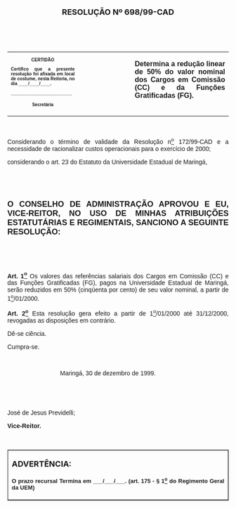 <BODY>

<B><FONT SIZE=4><P ALIGN="CENTER"></P>
<P ALIGN="CENTER">RESOLU&Ccedil;&Atilde;O  Nº  698/99-CAD</P>
</B></FONT><FONT FACE="Arial">
<P>&nbsp;</P>
<P>&nbsp;</P></FONT>
<TABLE CELLSPACING=0 BORDER=0 CELLPADDING=7 WIDTH=621>
<TR><TD WIDTH="32%" VALIGN="TOP">
<B><FONT FACE="Arial" SIZE=1><P ALIGN="CENTER">CERTID&Atilde;O</P>
<P ALIGN="JUSTIFY">   Certifico que a presente resolu&ccedil;&atilde;o foi afixada em local de costume, nesta Reitoria, no dia ____/____/____.</P>
<P ALIGN="JUSTIFY"></P>
<P ALIGN="JUSTIFY">_________________________</P>
<P ALIGN="CENTER">Secret&aacute;ria</B></FONT></TD>
<TD WIDTH="24%" VALIGN="TOP">&nbsp;</TD>
<TD WIDTH="44%" VALIGN="TOP">
<B><FONT FACE="Arial"><P ALIGN="JUSTIFY">Determina a redu&ccedil;&atilde;o linear de 50% do valor nominal dos Cargos em Comiss&atilde;o (CC) e da Fun&ccedil;&otilde;es Gratificadas (FG).</B></FONT></TD>
</TR>
</TABLE>

<FONT FACE="Arial"><P ALIGN="JUSTIFY"></P>
<P ALIGN="JUSTIFY">&nbsp;</P>
<P ALIGN="JUSTIFY">&#9;Considerando o t&eacute;rmino de validade da Resolu&ccedil;&atilde;o n<U><SUP>o</U></SUP> 172/99-CAD e a necessidade de racionalizar custos operacionais para o exerc&iacute;cio de 2000;</P>
<P ALIGN="JUSTIFY">&#9;considerando o art. 23 do Estatuto da Universidade Estadual de Maring&aacute;,</P>
<P ALIGN="JUSTIFY"></P>
<P ALIGN="JUSTIFY">&nbsp;</P>
<P ALIGN="JUSTIFY">&nbsp;</P>
</FONT><B><FONT FACE="Arial" SIZE=4><P ALIGN="JUSTIFY">O CONSELHO DE ADMINISTRA&Ccedil;&Atilde;O APROVOU E EU, VICE-REITOR, NO USO DE MINHAS ATRIBUI&Ccedil;&Otilde;ES ESTATUT&Aacute;RIAS E REGIMENTAIS, SANCIONO A SEGUINTE RESOLU&Ccedil;&Atilde;O:</P>
</B></FONT><FONT FACE="Arial">
<P>&nbsp;</P>
<P>&nbsp;</P>
<B><P ALIGN="JUSTIFY">&#9;Art. 1<U><SUP>o</B></U></SUP> Os valores das refer&ecirc;ncias salariais dos Cargos em Comiss&atilde;o (CC) e das Fun&ccedil;&otilde;es Gratificadas (FG), pagos na Universidade Estadual de Maring&aacute;, ser&atilde;o reduzidos em 50% (cinq&uuml;enta por cento) de seu valor nominal, a partir de 1<U><SUP>o</U></SUP>/01/2000.</P>
<B><P ALIGN="JUSTIFY">&#9;Art. 2<U><SUP>o</B></U></SUP> Esta resolu&ccedil;&atilde;o gera efeito a partir de 1<U><SUP>o</U></SUP>/01/2000 at&eacute; 31/12/2000, revogadas as disposi&ccedil;&otilde;es em contr&aacute;rio.</P>
<P ALIGN="JUSTIFY">&#9;D&ecirc;-se ci&ecirc;ncia.</P>
<P ALIGN="JUSTIFY">&#9;Cumpra-se.</P>
<P ALIGN="JUSTIFY"></P>
<P ALIGN="JUSTIFY">&nbsp;</P><DIR>
<DIR>
<DIR>

<P ALIGN="JUSTIFY">&#9;&#9;&#9;Maring&aacute;, 30 de dezembro  de 1999.</P>
<P ALIGN="JUSTIFY"></P>
<P ALIGN="JUSTIFY">&nbsp;</P>
<P ALIGN="JUSTIFY">&nbsp;</P></DIR>
</DIR>
</DIR>

<P ALIGN="JUSTIFY">   &#9;&#9;&#9;&#9;&#9;Jos&eacute; de Jesus Previdelli;</P>
<P ALIGN="JUSTIFY">&#9;&#9;&#9;&#9;&#9;<B>Vice-Reitor.</P>
<P ALIGN="JUSTIFY"></P>
<P ALIGN="JUSTIFY">&nbsp;</P></B></FONT>
<TABLE BORDER CELLSPACING=1 CELLPADDING=4 WIDTH=212>
<TR><TD VALIGN="TOP">
<B><FONT SIZE=4><P> ADVERT&Ecirc;NCIA:</P>
</FONT><FONT FACE="Arial" SIZE=2><P ALIGN="JUSTIFY">O prazo recursal Termina em ___/___/___. (art. 175 - § 1<U><SUP>o</U></SUP> do Regimento Geral da UEM)</B></FONT></TD>
</TR>
</TABLE>

<FONT SIZE=2><P ALIGN="JUSTIFY"></P>
</FONT><B><FONT FACE="Arial"><P ALIGN="JUSTIFY">&nbsp;</P></B></FONT></BODY>
